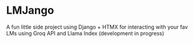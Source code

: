 # LMJango
A fun little side project using Django + HTMX for interacting with your fav LMs using Groq API and Llama Index (development in progress)

